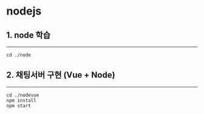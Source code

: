 # nodejs

## 1. node 학습

---

```
cd ./node
```

## 2. 채팅서버 구현 (Vue + Node)

---

```
cd ./nodevue
npm install
npm start
```
